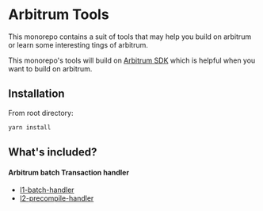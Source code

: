 # Arbitrum Tools

This monorepo contains a suit of tools that may help you build on arbitrum or learn some interesting tings of arbitrum.

This monorepo's tools will build on [Arbitrum SDK](https://github.com/OffchainLabs/arbitrum-sdk) which is helpful when you want to build on arbitrum.

## Installation

From root directory:

```bash
yarn install
```

## What's included?

#### Arbitrum batch Transaction handler

- [l1-batch-handler](./packages/batch-tx-handler/README.md#l1-batch-handler)
- [l2-precompile-handler](./packages/batch-tx-handler/README.md#l2-precompile-handler)
